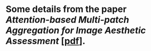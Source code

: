 # Some details from the paper *Attention-based Multi-patch Aggregation for Image Aesthetic Assessment* [[pdf]()].
